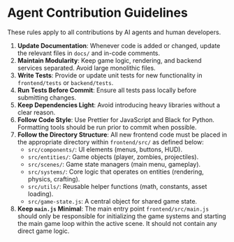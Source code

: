 # Agent Contribution Guidelines

These rules apply to all contributions by AI agents and human developers.

1. **Update Documentation**: Whenever code is added or changed, update the relevant files in `docs/` and in-code comments.
2. **Maintain Modularity**: Keep game logic, rendering, and backend services separated. Avoid large monolithic files.
3. **Write Tests**: Provide or update unit tests for new functionality in `frontend/tests` or `backend/tests`.
4. **Run Tests Before Commit**: Ensure all tests pass locally before submitting changes.
5. **Keep Dependencies Light**: Avoid introducing heavy libraries without a clear reason.
6. **Follow Code Style**: Use Prettier for JavaScript and Black for Python. Formatting tools should be run prior to commit when possible.
7. **Follow the Directory Structure**: All new frontend code must be placed in the appropriate directory within `frontend/src/` as defined below:
   *   `src/components/`: UI elements (menus, buttons, HUD).
   *   `src/entities/`: Game objects (player, zombies, projectiles).
   *   `src/scenes/`: Game state managers (main menu, gameplay).
   *   `src/systems/`: Core logic that operates on entities (rendering, physics, crafting).
   *   `src/utils/`: Reusable helper functions (math, constants, asset loading).
   *   `src/game-state.js`: A central object for shared game state.
8. **Keep `main.js` Minimal**: The main entry point `frontend/src/main.js` should only be responsible for initializing the game systems and starting the main game loop within the active scene. It should not contain any direct game logic.